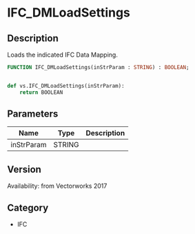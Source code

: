 # IFC_DMLoadSettings

## Description
Loads the indicated IFC Data Mapping.

```pascal
FUNCTION IFC_DMLoadSettings(inStrParam : STRING) : BOOLEAN;
```

```python

def vs.IFC_DMLoadSettings(inStrParam):
    return BOOLEAN
```

## Parameters
|Name|Type|Description|
|---|---|---|
|inStrParam|STRING||

## Version
Availability: from Vectorworks 2017
## Category
* IFC

